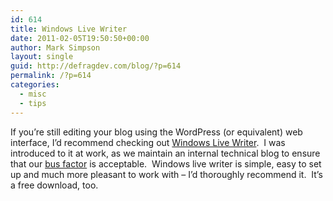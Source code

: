 ```yaml
---
id: 614
title: Windows Live Writer
date: 2011-02-05T19:50:50+00:00
author: Mark Simpson
layout: single
guid: http://defragdev.com/blog/?p=614
permalink: /?p=614
categories:
  - misc
  - tips
---
```

If you’re still editing your blog using the WordPress (or equivalent) web interface, I’d recommend checking out [Windows Live Writer](http://explore.live.com/windows-live-writer?os=other).&#160; I was introduced to it at work, as we maintain an internal technical blog to ensure that our [bus factor](http://en.wikipedia.org/wiki/Bus_factor) is acceptable.&#160; Windows live writer is simple, easy to set up and much more pleasant to work with – I’d thoroughly recommend it.&#160; It’s a free download, too.